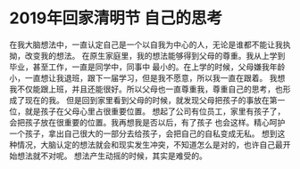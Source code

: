 # 2019年回家清明节 自己的思考

在我大脑想法中，一直认定自己是一个以自我为中心的人，无论是谁都不能让我执拗，改变我的想法。
在原生家庭里，我的想法能够得到父母的尊重。我从上学到毕业，甚至工作，一直是同学中，同事中
最小的。在上学的时候，父母嫌我年龄小，一直想让我退班，跟下一届学习，但是我不愿意，所以我一直在跟着。
我想我不仅能跟上班，并且还能很好。所以父母也一直尊重我，尊重自己的思考，也形成了现在的我。
但是回到家里看到父母的时候，就发现父母把孩子的事放在第一位，就是孩子在父母心里占很重要位置。
想起了公司有位员工，家里有孩子了，会把孩子放在很重要的位置。我再想我是否以后，有了孩子
也会这样。精心呵护一个孩子，拿出自己很大的一部分去给孩子，会把自己的自私变成无私。
想到这种情况，大脑认定的想法就会和现实发生冲突，不知道怎么是对的，也许自己最开始想法就不对呢。
想法产生动摇的时候，其实是难受的。
